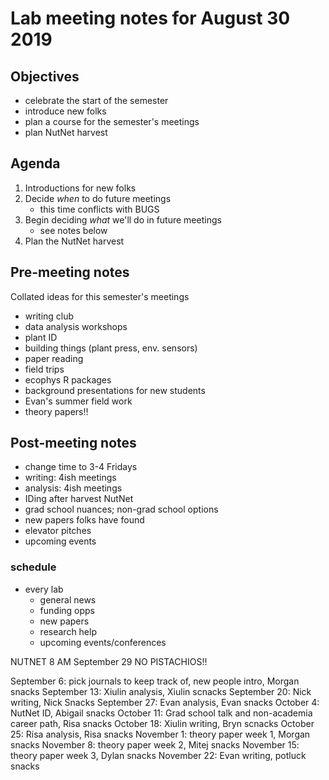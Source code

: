 # Lab meeting notes for August 30 2019

## Objectives
- celebrate the start of the semester
- introduce new folks
- plan a course for the semester's meetings
- plan NutNet harvest

## Agenda
1. Introductions for new folks
2. Decide *when* to do future meetings
	- this time conflicts with BUGS
3. Begin deciding *what* we'll do in future meetings
	- see notes below
4. Plan the NutNet harvest

## Pre-meeting notes

Collated ideas for this semester's meetings
- writing club
- data analysis workshops
- plant ID
- building things (plant press, env. sensors)
- paper reading
- field trips
- ecophys R packages
- background presentations for new students
- Evan's summer field work
- theory papers!!

## Post-meeting notes
- change time to 3-4 Fridays
- writing: 4ish meetings
- analysis: 4ish meetings
- IDing after harvest NutNet
- grad school nuances; non-grad school options
- new papers folks have found
- elevator pitches
- upcoming events

### schedule
- every lab
	- general news
	- funding opps
	- new papers
	- research help
	- upcoming events/conferences

NUTNET 8 AM September 29
NO PISTACHIOS!!

September 6: pick journals to keep track of, new people intro, Morgan snacks
September 13: Xiulin analysis, Xiulin scnacks
September 20: Nick writing, Nick Snacks
September 27: Evan analysis, Evan snacks
October 4: NutNet ID, Abigail snacks
October 11: Grad school talk and non-academia career path, Risa snacks
October 18: Xiulin writing, Bryn scnacks
October 25: Risa analysis, Risa snacks
November 1: theory paper week 1, Morgan snacks
November 8: theory paper week 2, Mitej snacks
November 15: theory paper week 3, Dylan snacks
November 22: Evan writing, potluck snacks
